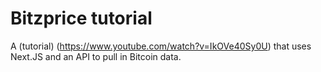 # Bitzprice tutorial

A (tutorial) (https://www.youtube.com/watch?v=IkOVe40Sy0U) that uses Next.JS and an API to pull in Bitcoin data.

